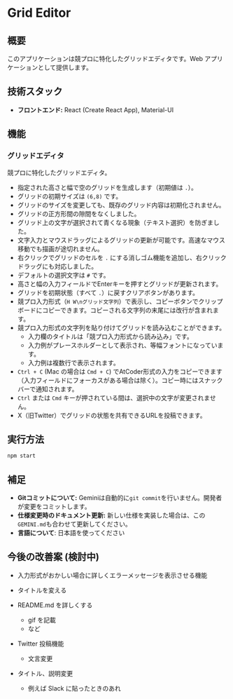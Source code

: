 # Grid Editor

## 概要

このアプリケーションは競プロに特化したグリッドエディタです。Web アプリケーションとして提供します。

## 技術スタック

*   **フロントエンド:** React (Create React App), Material-UI

## 機能

### グリッドエディタ
競プロに特化したグリッドエディタ。

*   指定された高さと幅で空のグリッドを生成します（初期値は `.`）。
*   グリッドの初期サイズは `(6,8)` です。
*   グリッドのサイズを変更しても、既存のグリッド内容は初期化されません。
*   グリッドの正方形間の隙間をなくしました。
*   グリッド上の文字が選択されて青くなる現象（テキスト選択）を防ぎました。
*   文字入力とマウスドラッグによるグリッドの更新が可能です。高速なマウス移動でも描画が途切れません。
*   右クリックでグリッドのセルを `.` にする消しゴム機能を追加し、右クリックドラッグにも対応しました。
*   デフォルトの選択文字は `#` です。
*   高さと幅の入力フィールドでEnterキーを押すとグリッドが更新されます。
*   グリッドを初期状態（すべて `.`）に戻すクリアボタンがあります。
*   競プロ入力形式（`H W\nグリッド文字列`）で表示し、コピーボタンでクリップボードにコピーできます。コピーされる文字列の末尾には改行が含まれます。
*   競プロ入力形式の文字列を貼り付けてグリッドを読み込むことができます。
    *   入力欄のタイトルは「競プロ入力形式から読み込み」です。
    *   入力例がプレースホルダーとして表示され、等幅フォントになっています。
    *   入力例は複数行で表示されます。
*   `Ctrl + C` (Mac の場合は `Cmd + C`) でAtCoder形式の入力をコピーできます（入力フィールドにフォーカスがある場合は除く）。コピー時にはスナックバーで通知されます。
*   `Ctrl` または `Cmd` キーが押されている間は、選択中の文字が変更されません。
*   X（旧Twitter）でグリッドの状態を共有できるURLを投稿できます。


## 実行方法

```sh
npm start
```

## 補足

*   **Gitコミットについて:** Geminiは自動的に`git commit`を行いません。開発者が変更をコミットします。
*   **仕様変更時のドキュメント更新:** 新しい仕様を実装した場合は、この`GEMINI.md`も合わせて更新してください。
*   **言語について**: 日本語を使ってください

## 今後の改善案 (検討中)

* 入力形式がおかしい場合に詳しくエラーメッセージを表示させる機能
* タイトルを変える

* README.md を詳しくする
    * gif を記載
    * など
* Twitter 投稿機能
    * 文言変更
* タイトル、説明変更
    * 例えば Slack に貼ったときのあれ
